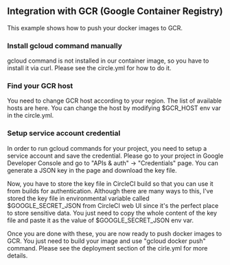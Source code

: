 ## Integration with GCR (Google Container Registry)
This example shows how to push your docker images to GCR.

### Install gcloud command manually
gcloud command is not installed in our container image, so you have to install it via curl. Please see the circle.yml for how to do it.

### Find your GCR host
You need to change GCR host according to your region. The list of available hosts are here. You can change the host by modifying $GCR_HOST env var in the circle.yml.

### Setup service account credential
In order to run gcloud commands for your project, you need to setup a service account and save the credential. Please go to your project in Google Developer Console and go to "APIs & auth" -> "Credentials" page. You can generate a JSON key in the page and download the key file.

Now, you have to store the key file in CircleCI build so that you can use it from builds for authentication. Although there are many ways to this, I've stored the key file in environmental variable called $GOOGLE_SECRET_JSON from CircleCI web UI since it's the perfect place to store sensitive data. You just need to copy the whole content of the key file and paste it as the value of $GOOGLE_SECRET_JSON env var.

Once you are done with these, you are now ready to push docker images to GCR. You just need to build your image and use "gcloud docker push" command. Please see the deployment section of the cirle.yml for more details.
